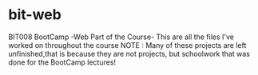 # bit-web
BIT008 BootCamp -Web Part of the Course- This are all the files I've worked on throughout the course
NOTE : Many of these projects are left unfinished,that is because they are not projects, but schoolwork that was done for the BootCamp lectures!
